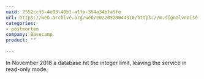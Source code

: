 ```yaml
---
uuid: 2552ccf5-4e03-40b1-a1fa-354a34bfa5fe
url: https://web.archive.org/web/20220529044310/https://m.signalvnoise.com/postmortem-on-the-read-only-outage-of-basecamp-on-november-9th-2018/), [see also](https://web.archive.org/web/20220530044506/https://m.signalvnoise.com/update-on-basecamp-3-being-stuck-in-read-only-as-of-nov-8-922am-cst/
categories:
- postmortem
company: Basecamp
product: ""

---
```


In November 2018 a database hit the integer limit, leaving the service in read-only mode.
